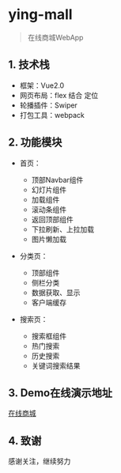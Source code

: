 # ying-mall

> 在线商城WebApp

## 1. 技术栈

- 框架：Vue2.0
- 网页布局：flex 结合 定位
- 轮播插件：Swiper
- 打包工具：webpack

## 2. 功能模块

- 首页：
  - 顶部Navbar组件
  - 幻灯片组件
  - 加载组件
  - 滚动条组件
  - 返回顶部组件
  - 下拉刷新、上拉加载
  - 图片懒加载
  
- 分类页：
  - 顶部组件
  - 侧栏分类
  - 数据获取、显示
  - 客户端缓存
  
- 搜索页：
  - 搜索框组件
  - 热门搜索
  - 历史搜索
  - 关键词搜索结果

## 3. Demo在线演示地址

[在线商城](https://ying-king.github.io/ying-mall/dist/#/)

## 4. 致谢

感谢关注，继续努力
